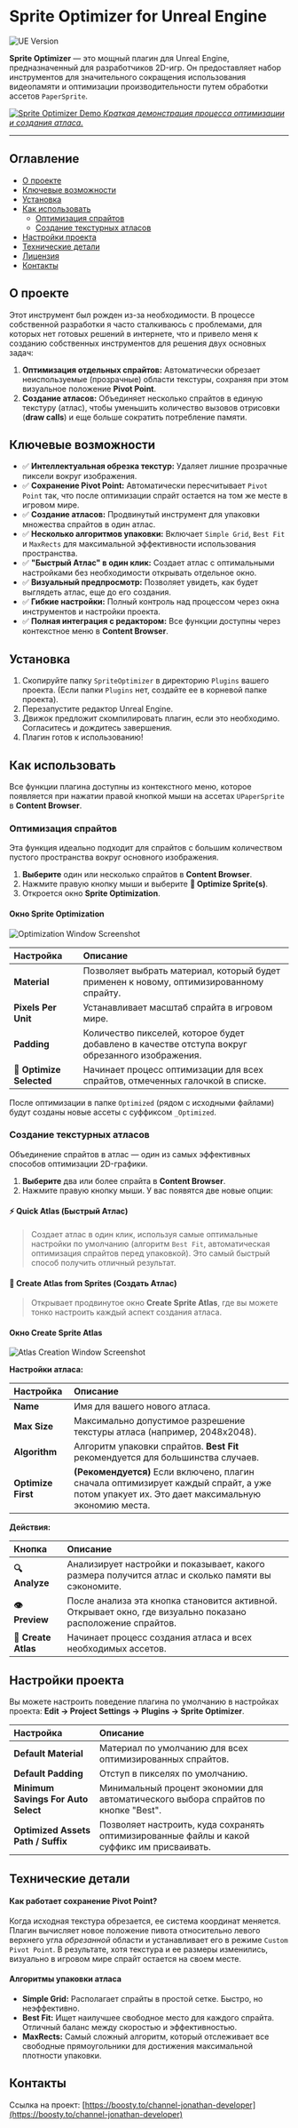 # Sprite Optimizer for Unreal Engine

<!-- Добавьте сюда бейджи, если хотите, например, версию UE или лицензию -->
![UE Version](https://img.shields.io/badge/Unreal%20Engine-5.0+-blue.svg)

**Sprite Optimizer** — это мощный плагин для Unreal Engine, предназначенный для разработчиков 2D-игр. Он предоставляет набор инструментов для значительного сокращения использования видеопамяти и оптимизации производительности путем обработки ассетов `PaperSprite`.

[<!-- ЗАМЕНИТЕ ЭТО НА КАЧЕСТВЕННУЮ GIF-АНИМАЦИЮ, ДЕМОНСТРИРУЮЩУЮ ВАШ ПЛАГИН В ДЕЙСТВИИ -->
![Sprite Optimizer Demo]([Images/Screen_01.png](https://www.youtube.com/watch?v=39CtrqnF72Q))
*Краткая демонстрация процесса оптимизации и создания атласа.*](https://www.youtube.com/watch?v=39CtrqnF72Q)

---

## Оглавление

- [О проекте](#о-проекте)
- [Ключевые возможности](#ключевые-возможности)
- [Установка](#установка)
- [Как использовать](#как-использовать)
  - [Оптимизация спрайтов](#оптимизация-спрайтов)
  - [Создание текстурных атласов](#создание-текстурных-атласов)
- [Настройки проекта](#настройки-проекта)
- [Технические детали](#технические-детали)
- [Лицензия](#лицензия)
- [Контакты](#контакты)

## О проекте

Этот инструмент был рожден из-за необходимости. В процессе собственной разработки я часто сталкиваюсь с проблемами, для которых нет готовых решений в интернете, что и привело меня к созданию собственных инструментов для решения двух основных задач:

1.  **Оптимизация отдельных спрайтов:** Автоматически обрезает неиспользуемые (прозрачные) области текстуры, сохраняя при этом визуальное положение **Pivot Point**.
2.  **Создание атласов:** Объединяет несколько спрайтов в единую текстуру (атлас), чтобы уменьшить количество вызовов отрисовки (**draw calls**) и еще больше сократить потребление памяти.

## Ключевые возможности

-   ✅ **Интеллектуальная обрезка текстур:** Удаляет лишние прозрачные пиксели вокруг изображения.
-   ✅ **Сохранение Pivot Point:** Автоматически пересчитывает `Pivot Point` так, что после оптимизации спрайт остается на том же месте в игровом мире.
-   ✅ **Создание атласов:** Продвинутый инструмент для упаковки множества спрайтов в один атлас.
-   ✅ **Несколько алгоритмов упаковки:** Включает `Simple Grid`, `Best Fit` и `MaxRects` для максимальной эффективности использования пространства.
-   ✅ **"Быстрый Атлас" в один клик:** Создает атлас с оптимальными настройками без необходимости открывать отдельное окно.
-   ✅ **Визуальный предпросмотр:** Позволяет увидеть, как будет выглядеть атлас, еще до его создания.
-   ✅ **Гибкие настройки:** Полный контроль над процессом через окна инструментов и настройки проекта.
-   ✅ **Полная интеграция с редактором:** Все функции доступны через контекстное меню в **Content Browser**.

## Установка

1.  Скопируйте папку `SpriteOptimizer` в директорию `Plugins` вашего проекта. (Если папки `Plugins` нет, создайте ее в корневой папке проекта).
2.  Перезапустите редактор Unreal Engine.
3.  Движок предложит скомпилировать плагин, если это необходимо. Согласитесь и дождитесь завершения.
4.  Плагин готов к использованию!

## Как использовать

Все функции плагина доступны из контекстного меню, которое появляется при нажатии правой кнопкой мыши на ассетах `UPaperSprite` в **Content Browser**.

### Оптимизация спрайтов

Эта функция идеально подходит для спрайтов с большим количеством пустого пространства вокруг основного изображения.

1.  **Выберите** один или несколько спрайтов в **Content Browser**.
2.  Нажмите правую кнопку мыши и выберите **🚀 Optimize Sprite(s)**.
3.  Откроется окно **Sprite Optimization**.

#### Окно Sprite Optimization

<!-- ЗАМЕНИТЕ ЭТО НА СКРИНШОТ ОКНА ОПТИМИЗАЦИИ -->
![Optimization Window Screenshot](Images/Screen_02.png)

| Настройка           | Описание                                                                                               |
| :------------------ | :----------------------------------------------------------------------------------------------------- |
| **Material**        | Позволяет выбрать материал, который будет применен к новому, оптимизированному спрайту.                 |
| **Pixels Per Unit** | Устанавливает масштаб спрайта в игровом мире.                                                          |
| **Padding**         | Количество пикселей, которое будет добавлено в качестве отступа вокруг обрезанного изображения.         |
| **🚀 Optimize Selected** | Начинает процесс оптимизации для всех спрайтов, отмеченных галочкой в списке. |

После оптимизации в папке `Optimized` (рядом с исходными файлами) будут созданы новые ассеты с суффиксом `_Optimized`.

### Создание текстурных атласов

Объединение спрайтов в атлас — один из самых эффективных способов оптимизации 2D-графики.

1.  **Выберите** два или более спрайта в **Content Browser**.
2.  Нажмите правую кнопку мыши. У вас появятся две новые опции:

#### ⚡ Quick Atlas (Быстрый Атлас)

> Создает атлас в один клик, используя самые оптимальные настройки по умолчанию (алгоритм `Best Fit`, автоматическая оптимизация спрайтов перед упаковкой). Это самый быстрый способ получить отличный результат.

#### 🎨 Create Atlas from Sprites (Создать Атлас)

> Открывает продвинутое окно **Create Sprite Atlas**, где вы можете тонко настроить каждый аспект создания атласа.

#### Окно Create Sprite Atlas

<!-- ЗАМЕНИТЕ ЭТО НА СКРИНШОТ ОКНА СОЗДАНИЯ АТЛАСА -->
![Atlas Creation Window Screenshot](Images/Screen_03.png)

**Настройки атласа:**

| Настройка        | Описание                                                                                                                                              |
| :--------------- | :---------------------------------------------------------------------------------------------------------------------------------------------------- |
| **Name**         | Имя для вашего нового атласа.                                                                                                                         |
| **Max Size**     | Максимально допустимое разрешение текстуры атласа (например, 2048x2048).                                                                             |
| **Algorithm**    | Алгоритм упаковки спрайтов. **Best Fit** рекомендуется для большинства случаев.                                                                       |
| **Optimize First** | **(Рекомендуется)** Если включено, плагин сначала оптимизирует каждый спрайт, а уже потом упакует их. Это дает максимальную экономию места. |

**Действия:**

| Кнопка             | Описание                                                                                             |
| :----------------- | :--------------------------------------------------------------------------------------------------- |
| **🔍 Analyze**     | Анализирует настройки и показывает, какого размера получится атлас и сколько памяти вы сэкономите.     |
| **👁️ Preview**     | После анализа эта кнопка становится активной. Открывает окно, где визуально показано расположение спрайтов. |
| **🎨 Create Atlas** | Начинает процесс создания атласа и всех необходимых ассетов.                                          |

## Настройки проекта

Вы можете настроить поведение плагина по умолчанию в настройках проекта: **Edit -> Project Settings -> Plugins -> Sprite Optimizer**.

| Настройка                        | Описание                                                                                      |
| :------------------------------- | :-------------------------------------------------------------------------------------------- |
| **Default Material**             | Материал по умолчанию для всех оптимизированных спрайтов.                                     |
| **Default Padding**              | Отступ в пикселях по умолчанию.                                                               |
| **Minimum Savings For Auto Select** | Минимальный процент экономии для автоматического выбора спрайтов по кнопке "Best".           |
| **Optimized Assets Path / Suffix** | Позволяет настроить, куда сохранять оптимизированные файлы и какой суффикс им присваивать. |

## Технические детали

#### Как работает сохранение Pivot Point?

Когда исходная текстура обрезается, ее система координат меняется. Плагин вычисляет новое положение пивота относительно левого верхнего угла *обрезанной* области и устанавливает его в режиме `Custom Pivot Point`. В результате, хотя текстура и ее размеры изменились, визуально в игровом мире спрайт остается на своем месте.

#### Алгоритмы упаковки атласа

*   **Simple Grid:** Располагает спрайты в простой сетке. Быстро, но неэффективно.
*   **Best Fit:** Ищет наилучшее свободное место для каждого спрайта. Отличный баланс между скоростью и эффективностью.
*   **MaxRects:** Самый сложный алгоритм, который отслеживает все свободные прямоугольники для достижения максимальной плотности упаковки.

## Контакты

Ссылка на проект: [https://boosty.to/channel-jonathan-developer](https://boosty.to/channel-jonathan-developer)
